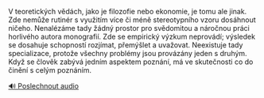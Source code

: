 
V teoretických vědách, jako je filozofie nebo ekonomie, je tomu ale jinak. Zde nemůže rutinér s využitím více či méně stereotypního vzoru dosáhnout ničeho. Nenalézáme tady žádný prostor pro svědomitou a náročnou práci horlivého autora monografií. Zde se empirický výzkum neprovádí; výsledek se dosahuje schopností rozjímat, přemýšlet a uvažovat. Neexistuje tady specializace, protože všechny problémy jsou provázány jeden s druhým. Když se člověk zabývá jedním aspektem poznání, má ve skutečnosti co do činění s celým poznáním.

[🔊 Poslechnout audio](/data/7-paragraphs/audio/chapter_169/para_010-V-teoretickch-vdch-jako-je-filozofie-nebo-ekon.mp3)
